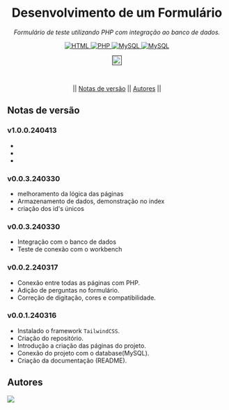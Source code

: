 <h1 align="center">Desenvolvimento de um Formulário</h1>
<p align=center><i align="center">Formulário de teste utilizando PHP com integração ao banco de dados.</i></p>

<div align="center">

<a href="https://developer.mozilla.org/pt-BR/docs/Web/HTML">
<img alt="HTML" src="https://img.shields.io/badge/HTML-E34F26.svg?logo=html5&logoColor=white">
</a>
<a href="https://www.php.net">
<img alt="PHP" src="https://img.shields.io/badge/PHP-%23777BB4.svg?logo=php&logoColor=white">
</a>
<a href="https://tailwindcss.com">
<img alt="MySQL" src ='https://img.shields.io/badge/tailwindcss-%2338B2AC.svg?logo=tailwind-css&logoColor=white'>
</a>
<a href="https://www.mysql.com">
<img alt="MySQL" src="https://img.shields.io/badge/MySQL-%2300f.svg?&logo=MySQL&logoColor=white">
</a>

<a href=""><img src="https://img.shields.io/badge/version-0.0.1-240316?" height="22" alt="Version"/></a>

<br>

|| [Notas de versão](#section-changelog) || [Autores](#section-autores) ||

</div>

<a name="section-changelog">

## Notas de versão

</a>

### v1.0.0.240413

- 
- 
- 


### v0.0.3.240330

- melhoramento da lógica das páginas
- Armazenamento de dados, demonstração no index
- criação dos id's únicos


### v0.0.3.240330

- Integração com o banco de dados
- Teste de conexão com o workbench

### v0.0.2.240317

- Conexão entre todas as páginas com PHP.
- Adição de perguntas no formulário.
- Correção de digitação, cores e compatibilidade.


### v0.0.1.240316

- Instalado o framework `TailwindCSS`.
- Criação do repositório.
- Introdução a criação das páginas do projeto.
- Conexão do projeto com o database(MySQL).
- Criação da documentação (README).

<a name="section-autores">

## Autores

</a>

<a href="https://github.com/Gabriel276-only/form-sample/graphs/contributors">
  <img src="https://contrib.rocks/image?repo=Gabriel276-only/form-sample" />
</a>
